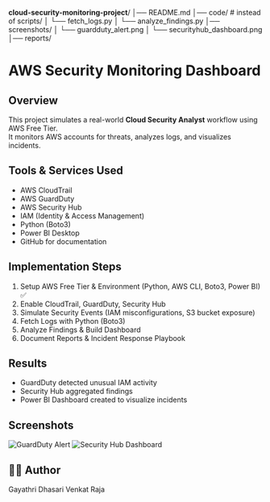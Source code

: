 **cloud-security-monitoring-project**/
│── README.md
│── code/            # instead of scripts/
│    └── fetch_logs.py
│    └── analyze_findings.py
│── screenshots/
│    └── guardduty_alert.png
│    └── securityhub_dashboard.png
│── reports/



# AWS Security Monitoring Dashboard

## Overview
This project simulates a real-world **Cloud Security Analyst** workflow using AWS Free Tier.  
It monitors AWS accounts for threats, analyzes logs, and visualizes incidents.

## Tools & Services Used
- AWS CloudTrail
- AWS GuardDuty
- AWS Security Hub
- IAM (Identity & Access Management)
- Python (Boto3)
- Power BI Desktop
- GitHub for documentation

## Implementation Steps
1. Setup AWS Free Tier & Environment (Python, AWS CLI, Boto3, Power BI) ✅
2. Enable CloudTrail, GuardDuty, Security Hub
3. Simulate Security Events (IAM misconfigurations, S3 bucket exposure)
4. Fetch Logs with Python (Boto3)
5. Analyze Findings & Build Dashboard
6. Document Reports & Incident Response Playbook

## Results
- GuardDuty detected unusual IAM activity
- Security Hub aggregated findings
- Power BI Dashboard created to visualize incidents

## Screenshots
![GuardDuty Alert](screenshots/guardduty_alert.png)
![Security Hub Dashboard](screenshots/securityhub_dashboard.png)

## 🧑‍💻 Author
Gayathri Dhasari Venkat Raja
